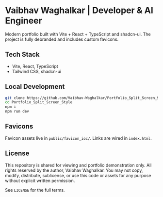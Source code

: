 # Vaibhav Waghalkar | Developer & AI Engineer

Modern portfolio built with Vite + React + TypeScript and shadcn-ui. The project is fully debranded and includes custom favicons.

## Tech Stack

- Vite, React, TypeScript
- Tailwind CSS, shadcn-ui

## Local Development

```sh
git clone https://github.com/Vaibhav-Waghalkar/Portfolio_Split_Screen_Style.git
cd Portfolio_Split_Screen_Style
npm i
npm run dev
```

## Favicons

Favicon assets live in `public/favicon_ioc/`. Links are wired in `index.html`.

## License

This repository is shared for viewing and portfolio demonstration only. All rights reserved by the author, Vaibhav Waghalkar. You may not copy, modify, distribute, sublicense, or use this code or assets for any purpose without explicit written permission.

See `LICENSE` for the full terms.
